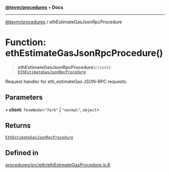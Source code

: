 [**@tevm/procedures**](../README.md) • **Docs**

***

[@tevm/procedures](../globals.md) / ethEstimateGasJsonRpcProcedure

# Function: ethEstimateGasJsonRpcProcedure()

> **ethEstimateGasJsonRpcProcedure**(`client`): [`EthEstimateGasJsonRpcProcedure`](../type-aliases/EthEstimateGasJsonRpcProcedure.md)

Request handler for eth_estimateGas JSON-RPC requests.

## Parameters

• **client**: `TevmNode`\<`"fork"` \| `"normal"`, `object`\>

## Returns

[`EthEstimateGasJsonRpcProcedure`](../type-aliases/EthEstimateGasJsonRpcProcedure.md)

## Defined in

[procedures/src/eth/ethEstimateGasProcedure.js:8](https://github.com/evmts/tevm-monorepo/blob/main/packages/procedures/src/eth/ethEstimateGasProcedure.js#L8)
